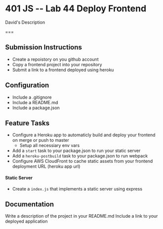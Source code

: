 401 JS --  Lab 44 Deploy Frontend
===
David's Description


===
## Submission Instructions
* Create a repoistory on you github account
* Copy a frontend project into your repository
* Submit a link to a frontend deployed using heroku
 
## Configuration
* Include a .gitignore
* Include a README.md
* Include a package.json

## Feature Tasks 
* Configure a Heroku app to automaticly build and deploy your frontend on merge or push to master
  * Setup all necessiary env vars
* Add a `start` task to your package.json to run your static server
* Add a `heroku-postbuild` task to your package.json to run webpack
* Configure AWS CloudFront to cache static assets from your frontend deployment URL (heroku app url)

#### Static Server
* Create a `index.js` that implements a static server using express

##  Documentation  
Write a description of the project in your README.md
Include a link to your deployed application
